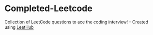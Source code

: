 # Completed-Leetcode
Collection of LeetCode questions to ace the coding interview! - Created using [LeetHub](https://github.com/QasimWani/LeetHub)
